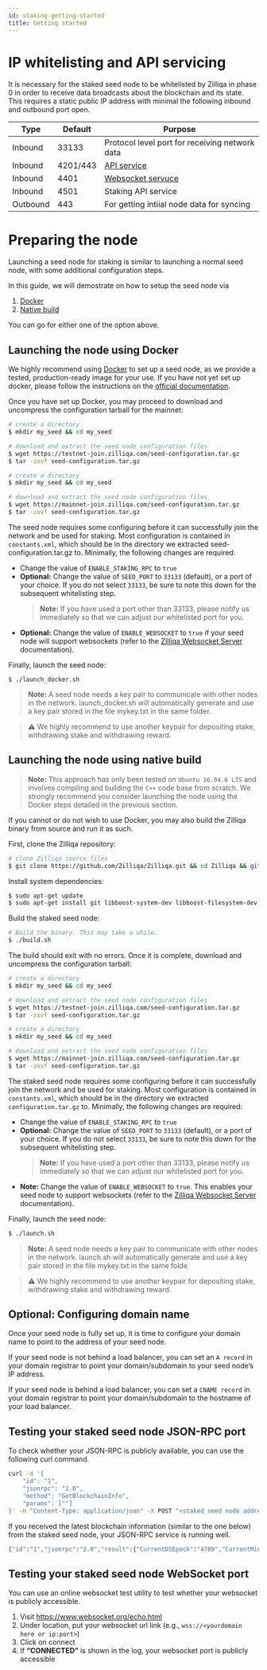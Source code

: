 ```yaml
---
id: staking-getting-started
title: Getting started	
---
```


# IP whitelisting and API servicing

It is necessary for the staked seed node to be whitelisted by Zilliqa in phase 0 in order to receive data broadcasts about the blockchain and its state. This requires a static public IP address with minimal the following inbound and outbound port open.


| Type     | Default  | Purpose                                        |
|----------|--------- | ---------------------------------------------- |
| Inbound  | 33133    | Protocol level port for receiving network data |
| Inbound  | 4201/443 | [API service](https://apidocs.zilliqa.com/#introduction) |
| Inbound  | 4401     | [Websocket servuce](api-websocket)             |
| Inbound  | 4501     | Staking API service                            |
| Outbound | 443      | For getting intiial node data for syncing      |

# Preparing the node

Launching a seed node for staking is similar to launching a normal seed node, with some additional configuration steps.

In this guide, we will demostrate on how to setup the seed node via
1. [Docker](#launching-the-node-using-docker)
2. [Native build](#launching-the-node-using-native-build)

You can go for either one of the option above.

## Launching the node using Docker
We highly recommend using [Docker](https://docker.com/) to set up a seed node, as we provide a tested, production-ready image for your use. If you have not yet set up docker, please follow the instructions on the [official documentation](https://docs.docker.com/install/).

Once you have set up Docker, you may proceed to download and uncompress the configuration tarball for the mainnet:

<!--DOCUSAURUS_CODE_TABS-->
<!--Testnet-->
```bash
# create a directory
$ mkdir my_seed && cd my_seed

# download and extract the seed node configuration files
$ wget https://testnet-join.zilliqa.com/seed-configuration.tar.gz
$ tar -zxvf seed-configuration.tar.gz
```

<!--Mainnet (not yet available)-->
```bash
# create a directory
$ mkdir my_seed && cd my_seed

# download and extract the seed node configuration files
$ wget https://mainnet-join.zilliqa.com/seed-configuration.tar.gz
$ tar -zxvf seed-configuration.tar.gz
```
<!--END_DOCUSAURUS_CODE_TABS-->


The seed node requires some configuring before it can successfully join the network and be used for staking. Most configuration is contained in `constants.xml`, which should be in the directory we extracted seed-configuration.tar.gz to. Minimally, the following changes are required:
- Change the value of `ENABLE_STAKING_RPC` to `true`
- **Optional:** Change the value of `SEED_PORT` to `33133` (default), or a port of your choice. If you do not select `33133`, be sure to note this down for the subsequent whitelisting step.
  > **Note:** If you have used a port other than 33133, please notify us immediately so that we can adjust our whitelisted port for you.
- **Optional:** Change the value of `ENABLE_WEBSOCKET` to `true` if your seed node will support websockets (refer to the [Zilliqa Websocket Server](https://github.com/Zilliqa/dev-portal/tree/master/docs/api-websocket.md) documentation).

Finally, launch the seed node:
```
$ ./launch_docker.sh
```
> **Note:** A seed node needs a key pair to communicate with other nodes in the network. launch_docker.sh will automatically generate and use a key pair stored in the file mykey.txt in the same folder.

>  **⚠️** We highly recommend to use another keypair for depositing stake, withdrawing stake and withdrawing reward.


## Launching the node using native build

> **Note:** This approach has only been tested on `Ubuntu 16.04.6 LTS` and involves compiling and building the `C++` code base from scratch. We strongly recommend you consider launching the node using the Docker steps detailed in the previous section.

If you cannot or do not wish to use Docker, you may also build the Zilliqa binary from source and run it as such.

First, clone the Zilliqa repository:
```bash
# clone Zilliqa source files
$ git clone https://github.com/Zilliqa/Zilliqa.git && cd Zilliqa && git checkout <<release tag>> && cd Zilliqa
```

Install system dependencies:
```bash
$ sudo apt-get update
$ sudo apt-get install git libboost-system-dev libboost-filesystem-dev libboost-test-dev libssl-dev libleveldb-dev libjsoncpp-dev libsnappy-dev cmake libmicrohttpd-dev libjsonrpccpp-dev build-essential pkg-config libevent-dev libminiupnpc-dev libcurl4-openssl-dev libboost-program-options-dev libboost-python-dev python3-dev python3-setuptools python3-pip gawk
```
Build the staked seed node:
```bash
# Build the binary. This may take a while.
$ ./build.sh
```

The build should exit with no errors. Once it is complete, download and uncompress the configuration tarball:

<!--DOCUSAURUS_CODE_TABS-->
<!--Testnet -->
```bash
# create a directory
$ mkdir my_seed && cd my_seed

# download and extract the seed node configuration files
$ wget https://testnet-join.zilliqa.com/seed-configuration.tar.gz
$ tar -zxvf seed-configuration.tar.gz
```

<!--Mainnet (not yet available)-->
```bash
# create a directory
$ mkdir my_seed && cd my_seed

# download and extract the seed node configuration files
$ wget https://mainnet-join.zilliqa.com/seed-configuration.tar.gz
$ tar -zxvf seed-configuration.tar.gz
```
<!--END_DOCUSAURUS_CODE_TABS-->


The staked seed node requires some configuring before it can successfully join the network and be used for staking. Most configuration is contained in `constants.xml`, which should be in the directory we extracted `configuration.tar.gz` to. Minimally, the following changes are required:
- Change the value of `ENABLE_STAKING_RPC` to `true`
- **Optional:** Change the value of `SEED_PORT` to `33133` (default), or a port of your choice. If you do not select `33133`, be sure to note this down for the subsequent whitelisting step.
  > **Note:** If you have used a port other than 33133, please notify us immediately so that we can adjust our whitelisted port for you.
- **Note:** Change the value of `ENABLE_WEBSOCKET` to `true`. This enables your seed node to support websockets (refer to the [Zilliqa Websocket Server](https://github.com/Zilliqa/dev-portal/tree/master/docs/api-websocket.md) documentation).

Finally, launch the seed node:
```bash
$ ./launch.sh
```

> **Note:** A seed node needs a key pair to communicate with other nodes in the network. launch.sh will automatically generate and use a key pair stored in the file mykey.txt in the same folde

>  **⚠️** We highly recommend to use another keypair for depositing stake, withdrawing stake and withdrawing reward.

## Optional: Configuring domain name

Once your seed node is fully set up, it is time to configure your domain name to point to the address of your seed node. 

If your seed node is not behind a load balancer, you can set an `A record` in your domain registrar to point your domain/subdomain to your seed node’s IP address.

If your seed node is behind a load balancer, you can set a `CNAME record` in your domain registrar to point your domain/subdomain to the hostname of your load balancer.

## Testing your staked seed node JSON-RPC port

To check whether your JSON-RPC is publicly available, you can use the following curl command.
```bash
curl -d '{
    "id": "1",
    "jsonrpc": "2.0",
    "method": "GetBlockchainInfo",
    "params": [""]
}' -H "Content-Type: application/json" -X POST "<staked seed node address>"
```

If you received the latest blockchain information (similar to the one below) from the staked seed node, your JSON-RPC service is running well.
```bash
{"id":"1","jsonrpc":"2.0","result":{"CurrentDSEpoch":"4789","CurrentMiniEpoch":"478809","DSBlockRate":0.00013455546527607284,"NumDSBlocks":"4790","NumPeers":2400,"NumTransactions":"3091806","NumTxBlocks":"478809","NumTxnsDSEpoch":"185","NumTxnsTxEpoch":"0","ShardingStructure":{"NumPeers":[600,600,600]},"TransactionRate":0,"TxBlockRate":0.013450003515398927}}
```

## Testing your staked seed node WebSocket port
You can use an online websocket test utility to test whether your websocket is publicly accessible.

1. Visit https://www.websocket.org/echo.html
2. Under location, put your websocket url link (e.g., `wss://<yourdomain here or ip:port>`)
3. Click on connect
4. If **“CONNECTED”** is shown in the log, your websocket port is publicly accessible
